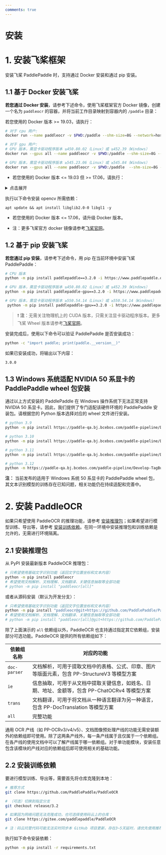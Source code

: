 ```yaml
---
comments: true
---
```


# 安装

# 1. 安装飞桨框架

安装飞桨 PaddlePaddle 时，支持通过 Docker 安装和通过 pip 安装。

## 1.1 基于 Docker 安装飞桨

<b>若您通过 Docker 安装</b>，请参考下述命令，使用飞桨框架官方 Docker 镜像，创建一个名为 `paddleocr` 的容器，并将当前工作目录映射到容器内的 `/paddle` 目录：

若您使用的 Docker 版本 >= 19.03，请执行：

```bash
# 对于 cpu 用户:
docker run --name paddleocr -v $PWD:/paddle --shm-size=8G --network=host -it ccr-2vdh3abv-pub.cnc.bj.baidubce.com/paddlepaddle/paddle:3.0.0 /bin/bash

# 对于 gpu 用户:
# GPU 版本，需显卡驱动程序版本 ≥450.80.02（Linux）或 ≥452.39（Windows）
docker run --gpus all --name paddleocr -v $PWD:/paddle --shm-size=8G --network=host -it ccr-2vdh3abv-pub.cnc.bj.baidubce.com/paddlepaddle/paddle:3.0.0-gpu-cuda11.8-cudnn8.9-trt8.6 /bin/bash

# GPU 版本，需显卡驱动程序版本 ≥545.23.06（Linux）或 ≥545.84（Windows）
docker run --gpus all --name paddleocr -v $PWD:/paddle  --shm-size=8G --network=host -it ccr-2vdh3abv-pub.cnc.bj.baidubce.com/paddlepaddle/paddle:3.0.0-gpu-cuda12.6-cudnn9.5-trt10.5 /bin/bash
```

* 若您使用的 Docker 版本 <= 19.03 但 >= 17.06，请执行：

<details><summary> 点击展开</summary>

<pre><code class="language-bash"># 对于 cpu 用户:
docker run --name paddleocr -v $PWD:/paddle --shm-size=8G --network=host -it ccr-2vdh3abv-pub.cnc.bj.baidubce.com/paddlepaddle/paddle:3.0.0 /bin/bash

# 对于 gpu 用户:
# CUDA11.8 用户
nvidia-docker run --name paddleocr -v $PWD:/paddle --shm-size=8G --network=host -it ccr-2vdh3abv-pub.cnc.bj.baidubce.com/paddlepaddle/paddle:3.0.0-gpu-cuda11.8-cudnn8.9-trt8.6 /bin/bash

# CUDA12.3 用户
nvidia-docker run --name paddleocr -v $PWD:/paddle --shm-size=8G --network=host -it ccr-2vdh3abv-pub.cnc.bj.baidubce.com/paddlepaddle/paddle:3.0.0-gpu-cuda12.6-cudnn9.5-trt10.5 /bin/bash
</code></pre></details>

执行以下命令安装 opencv 所需依赖：

```
apt update && apt install libglib2.0-0 libgl1 -y
```

* 若您使用的 Docker 版本 <= 17.06，请升级 Docker 版本。

* 注：更多飞桨官方 docker 镜像请参考[飞桨官网](https://www.paddlepaddle.org.cn/install/quick?docurl=/documentation/docs/zh/install/docker/linux-docker.html)。

## 1.2 基于 pip 安装飞桨

<b>若您通过 pip 安装</b>，请参考下述命令，用 pip 在当前环境中安装飞桨 PaddlePaddle：

```bash
# CPU 版本
python -m pip install paddlepaddle==3.2.0 -i https://www.paddlepaddle.org.cn/packages/stable/cpu/

# GPU 版本，需显卡驱动程序版本 ≥450.80.02（Linux）或 ≥452.39（Windows）
python -m pip install paddlepaddle-gpu==3.2.0 -i https://www.paddlepaddle.org.cn/packages/stable/cu118/

# GPU 版本，需显卡驱动程序版本 ≥550.54.14（Linux）或 ≥550.54.14（Windows）
 python -m pip install paddlepaddle-gpu==3.2.0 -i https://www.paddlepaddle.org.cn/packages/stable/cu126/
```

> ❗ <b>注</b>：无需关注物理机上的 CUDA 版本，只需关注显卡驱动程序版本。更多飞桨 Wheel 版本请参考[飞桨官网](https://www.paddlepaddle.org.cn/install/quick?docurl=/documentation/docs/zh/install/pip/linux-pip.html)。

安装完成后，使用以下命令可以验证 PaddlePaddle 是否安装成功：

```bash
python -c "import paddle; print(paddle.__version__)"
```

如果已安装成功，将输出以下内容：

```bash
3.0.0
```

## 1.3 Windows 系统适配 NVIDIA 50 系显卡的 PaddlePaddle wheel 包安装

通过以上方式安装的 PaddlePaddle 在 Windows 操作系统下无法正常支持 NVIDIA 50 系显卡。因此，我们提供了专门适配该硬件环境的 PaddlePaddle 安装包。请根据您的 Python 版本选择对应的 wheel 文件进行安装。

```bash
# python 3.9
python -m pip install https://paddle-qa.bj.bcebos.com/paddle-pipeline/Develop-TagBuild-Training-Windows-Gpu-Cuda12.9-Cudnn9.9-Trt10.5-Mkl-Avx-VS2019-SelfBuiltPypiUse/86d658f56ebf3a5a7b2b33ace48f22d10680d311/paddlepaddle_gpu-3.0.0.dev20250717-cp39-cp39-win_amd64.whl

# python 3.10
python -m pip install https://paddle-qa.bj.bcebos.com/paddle-pipeline/Develop-TagBuild-Training-Windows-Gpu-Cuda12.9-Cudnn9.9-Trt10.5-Mkl-Avx-VS2019-SelfBuiltPypiUse/86d658f56ebf3a5a7b2b33ace48f22d10680d311/paddlepaddle_gpu-3.0.0.dev20250717-cp310-cp310-win_amd64.whl

# python 3.11
python -m pip install https://paddle-qa.bj.bcebos.com/paddle-pipeline/Develop-TagBuild-Training-Windows-Gpu-Cuda12.9-Cudnn9.9-Trt10.5-Mkl-Avx-VS2019-SelfBuiltPypiUse/86d658f56ebf3a5a7b2b33ace48f22d10680d311/paddlepaddle_gpu-3.0.0.dev20250717-cp311-cp311-win_amd64.whl

# python 3.12
python -m https://paddle-qa.bj.bcebos.com/paddle-pipeline/Develop-TagBuild-Training-Windows-Gpu-Cuda12.9-Cudnn9.9-Trt10.5-Mkl-Avx-VS2019-SelfBuiltPypiUse/86d658f56ebf3a5a7b2b33ace48f22d10680d311/paddlepaddle_gpu-3.0.0.dev20250717-cp312-cp312-win_amd64.whl
```

**注：** 当前发布的适用于 Windows 系统 50 系显卡的 PaddlePaddle wheel 包，其文本识别模型的训练存在已知问题，相关功能仍在持续适配和完善中。

# 2. 安装 PaddleOCR

如果只希望使用 PaddleOCR 的推理功能，请参考 [安装推理包](#21-安装推理包)；如果希望进行模型训练、导出等，请参考 [安装训练依赖](#22-安装训练依赖)。在同一环境中安装推理包和训练依赖是允许的，无需进行环境隔离。

## 2.1 安装推理包

从 PyPI 安装最新版本 PaddleOCR 推理包：

```bash
# 只希望使用基础文字识别功能（返回文字位置坐标和文本内容）
python -m pip install paddleocr
# 希望使用文档解析、文档理解、文档翻译、关键信息抽取等全部功能
# python -m pip install "paddleocr[all]"
```

或者从源码安装（默认为开发分支）：

```bash
# 只希望使用基础文字识别功能（返回文字位置坐标和文本内容）
python -m pip install "paddleocr@git+https://github.com/PaddlePaddle/PaddleOCR.git"
# 希望使用文档解析、文档理解、文档翻译、关键信息抽取等全部功能
# python -m pip install "paddleocr[all]@git+https://github.com/PaddlePaddle/PaddleOCR.git"
```

除了上面演示的 `all` 依赖组以外，PaddleOCR 也支持通过指定其它依赖组，安装部分可选功能。PaddleOCR 提供的所有依赖组如下：

| 依赖组名称 | 对应的功能 |
| - | - |
| `doc-parser` | 文档解析，可用于提取文档中的表格、公式、印章、图片等版面元素，包含 PP-StructureV3 等模型方案 |
| `ie` | 信息抽取，可用于从文档中提取关键信息，如姓名、日期、地址、金额等，包含 PP-ChatOCRv4 等模型方案 |
| `trans` | 文档翻译，可用于将文档从一种语言翻译为另一种语言，包含 PP-DocTranslation 等模型方案 |
| `all` | 完整功能 |

通用 OCR 产线（如 PP-OCRv3/v4/v5）、文档图像预处理产线的功能无需安装额外的依赖组即可使用。除了这两条产线外，每一条产线属于且仅属于一个依赖组。在各产线的使用文档中可以了解产线属于哪一依赖组。对于单功能模块，安装任意包含该模块的产线对应的依赖组后即可使用相关的基础功能。

## 2.2 安装训练依赖

要进行模型训练、导出等，需要首先将仓库克隆到本地：

```bash
# 推荐方式
git clone https://github.com/PaddlePaddle/PaddleOCR

# （可选）切换到指定分支
git checkout release/3.2

# 如果因为网络问题无法克隆成功，也可选择使用码云上的仓库：
git clone https://gitee.com/paddlepaddle/PaddleOCR

# 注：码云托管代码可能无法实时同步本 GitHub 项目更新，存在3~5天延时，请优先使用推荐方式。
```

执行如下命令安装依赖：

```bash
python -m pip install -r requirements.txt
```
